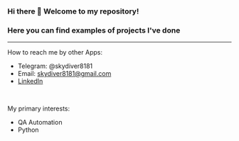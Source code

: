 ### Hi there 👋  Welcome to my repository!
### Here you can find examples of projects I've done

___

How to reach me by other Apps:                                                            
- Telegram: @skydiver8181                                                                 
- Email: skydiver8181@gmail.com                                                           
- [LinkedIn](https://www.linkedin.com/feed/)     
<br>

My primary interests:
- QA Automation
- Python

<!--
**skydiver8181/skydiver8181** is a ✨ _special_ ✨ repository because its `README.md` (this file) appears on your GitHub profile.

Here are some ideas to get you started:

- 🔭 I’m currently working on ...
- 🌱 I’m currently learning ...
- 👯 I’m looking to collaborate on ...
- 🤔 I’m looking for help with ...
- 💬 Ask me about ...
- 📫 How to reach me: ...
- 😄 Pronouns: ...
- ⚡ Fun fact: ...
-->
